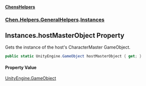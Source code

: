#### [ChensHelpers](index 'index')
### [Chen.Helpers.GeneralHelpers](Chen_Helpers_GeneralHelpers 'Chen.Helpers.GeneralHelpers').[Instances](Chen_Helpers_GeneralHelpers_Instances 'Chen.Helpers.GeneralHelpers.Instances')
## Instances.hostMasterObject Property
Gets the instance of the host's CharacterMaster GameObject.  
```csharp
public static UnityEngine.GameObject hostMasterObject { get; }
```
#### Property Value
[UnityEngine.GameObject](https://docs.microsoft.com/en-us/dotnet/api/UnityEngine.GameObject 'UnityEngine.GameObject')

